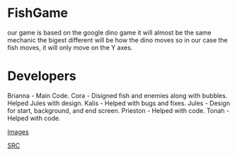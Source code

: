 # FishGame
our game is based on the google dino game it will almost be the same mechanic the bigest different will be how the dino moves so in our case the fish moves, it will only move on the Y axes.

# Developers
Brianna - Main Code.
Cora - Disigned fish and enemies along with bubbles. Helped Jules with design.
Kalis - Helped with bugs and fixes.
Jules - Design for start, background, and end screen.
Prieston - Helped with code.
Tonah - Helped with code.

[Images](https://github.com/Dot310/FishGame/tree/main/images)

[SRC](https://github.com/Dot310/FishGame/tree/main/src)


